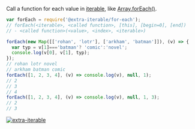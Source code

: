 Call a function for each value in [iterable], like [Array.forEach()].

```javascript
var forEach = require('@extra-iterable/for-each');
// forEach(<iterable>, <called function>, [this], [begin=0], [end])
// - <called function>(<value>, <index>, <iterable>)

forEach(new Map([['rohan', 'lotr'], ['arkham', 'batman']]), (v) => {
  var typ = v[1]==='batman'? 'comic':'novel';
  console.log(v[0], v[1], typ);
});
// rohan lotr novel
// arkham batman comic
forEach([1, 2, 3, 4], (v) => console.log(v), null, 1);
// 2
// 3
// 4
forEach([1, 2, 3, 4], (v) => console.log(v), null, 1, 3);
// 2
// 3
```


[![extra-iterable](https://i.imgur.com/KR83Nzx.jpg)](https://www.npmjs.com/package/extra-iterable)

[iterable]: https://developer.mozilla.org/en-US/docs/Web/JavaScript/Reference/Iteration_protocols
[Array.forEach()]: https://developer.mozilla.org/en-US/docs/Web/JavaScript/Reference/Global_Objects/Array/forEach
